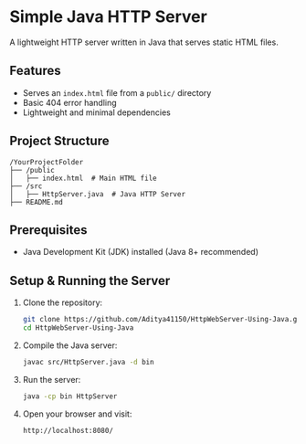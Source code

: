 # Simple Java HTTP Server

A lightweight HTTP server written in Java that serves static HTML files.

## Features
- Serves an `index.html` file from a `public/` directory
- Basic 404 error handling
- Lightweight and minimal dependencies

## Project Structure
```
/YourProjectFolder
├── /public
│   ├── index.html  # Main HTML file
├── /src
│   ├── HttpServer.java  # Java HTTP Server
├── README.md
```

## Prerequisites
- Java Development Kit (JDK) installed (Java 8+ recommended)

## Setup & Running the Server
1. Clone the repository:
   ```sh
   git clone https://github.com/Aditya41150/HttpWebServer-Using-Java.git
   cd HttpWebServer-Using-Java
   ```
2. Compile the Java server:
   ```sh
   javac src/HttpServer.java -d bin
   ```
3. Run the server:
   ```sh
   java -cp bin HttpServer
   ```
4. Open your browser and visit:
   ```
   http://localhost:8080/
   ```
